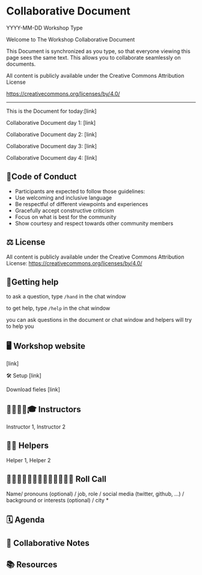 # Collaborative Document
YYYY-MM-DD Workshop Type 

Welcome to The Workshop Collaborative Document 
 

This Document is synchronized as you type, so that everyone viewing this page sees the same text. This allows you to collaborate seamlessly on documents. 

All content is publicly available under the Creative Commons Attribution License 

https://creativecommons.org/licenses/by/4.0/ 

 ---------------------------------------------------------------------------- 

This is the Document for today:[link] 

Collaborative Document day 1: [link] 

Collaborative Document day 2: [link] 

Collaborative Document day 3: [link] 

Collaborative Document day 4: [link] 

  

## 👮Code of Conduct 

* Participants are expected to follow those guidelines: 
* Use welcoming and inclusive language 
* Be respectful of different viewpoints and experiences 
* Gracefully accept constructive criticism 
* Focus on what is best for the community 
* Show courtesy and respect towards other community members 
 

## ⚖️ License 

All content is publicly available under the Creative Commons Attribution License: https://creativecommons.org/licenses/by/4.0/ 

 

## 🙋Getting help 
to ask a question, type `/hand` in the chat window 

to get help, type `/help` in the chat window 

you can ask questions in the document or chat window and helpers will try to help you 
 

## 🖥 Workshop website 

[link] 


🛠 Setup 
[link] 

Download fieles
[link]
 

## 👩‍🏫👩‍💻🎓 Instructors 

Instructor 1, Instructor 2 
 

## 🧑‍🙋 Helpers 

Helper 1, Helper 2 
 

## 👩‍💻👩‍💼👨‍🔬🧑‍🔬🧑‍🚀🧙‍♂️🔧 Roll Call 
Name/ pronouns (optional) / job, role / social media (twitter, github, ...) / background or interests (optional) / city 
* 
 

## 🗓️ Agenda 

 
 

## 🧠 Collaborative Notes 

 
 

## 📚 Resources 

 
